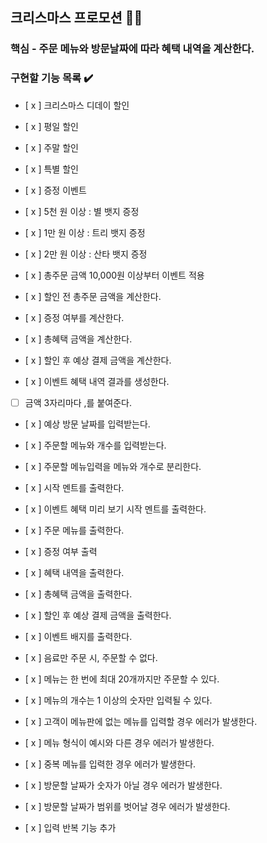## 크리스마스 프로모션 🧑‍🎄

### 핵심 - 주문 메뉴와 방문날짜에 따라 혜택 내역을 계산한다.

### 구현할 기능 목록 ✔️

- [ x ] 크리스마스 디데이 할인
- [ x ] 평일 할인
- [ x ] 주말 할인
- [ x ] 특별 할인
- [ x ] 증정 이벤트
- [ x ] 5천 원 이상 : 별 뱃지 증정
- [ x ] 1만 원 이상 : 트리 뱃지 증정
- [ x ] 2만 원 이상 : 산타 뱃지 증정
- [ x ] 총주문 금액 10,000원 이상부터 이벤트 적용

- [ x ] 할인 전 총주문 금액을 계산한다.
- [ x ] 증정 여부를 계산한다.
- [ x ] 총혜택 금액을 계산한다.
- [ x ] 할인 후 예상 결제 금액을 계산한다.
- [ x ] 이벤트 혜택 내역 결과를 생성한다.

- [  ] 금액 3자리마다 ,를 붙여준다.
- [ x ] 예상 방문 날짜를 입력받는다.
- [ x ] 주문할 메뉴와 개수를 입력받는다.
- [ x ] 주문할 메뉴입력을 메뉴와 개수로 분리한다.
- [ x ] 시작 멘트를 출력한다.
- [ x ] 이벤트 혜택 미리 보기 시작 멘트를 출력한다.
- [ x ] 주문 메뉴를 출력한다.
- [ x ] 증정 여부 출력
- [ x ] 혜택 내역을 출력한다.
- [ x ] 총혜택 금액을 출력한다.
- [ x ] 할인 후 예상 결제 금액을 출력한다.
- [ x ] 이벤트 배지를 출력한다.


- [ x ] 음료만 주문 시, 주문할 수 없다.
- [ x ] 메뉴는 한 번에 최대 20개까지만 주문할 수 있다.
- [ x ] 메뉴의 개수는 1 이상의 숫자만 입력될 수 있다.
- [ x ] 고객이 메뉴판에 없는 메뉴를 입력할 경우 에러가 발생한다.
- [ x ] 메뉴 형식이 예시와 다른 경우 에러가 발생한다.
- [ x ] 중복 메뉴를 입력한 경우 에러가 발생한다.
- [ x ] 방문할 날짜가 숫자가 아닐 경우 에러가 발생한다.
- [ x ] 방문할 날짜가 범위를 벗어날 경우 에러가 발생한다.
- [ x ] 입력 반복 기능 추가